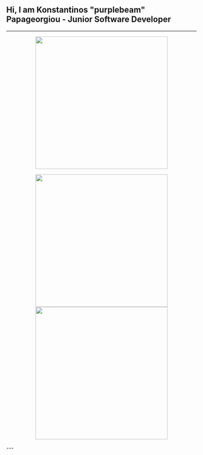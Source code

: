 <p align = "center" > <h2>Hi, I am Konstantinos "purplebeam" Papageorgiou - Junior Software Developer </h2>
</p>

---
<div>
<p align = "center" >
<img align="center" width = "350px" src="https://media.giphy.com/media/wwg1suUiTbCY8H8vIA/giphy-downsized-large.gif">
</p>
</div>

<div>
<p align = "center">
  <a href = "https://www.linkedin.com/in/konpapageorgiou" target="_blank"><img width = "350px" src="https://img.shields.io/badge/konpapageorgiou-LinkedIn-blue"></a>
<br>
<img width = "350px" src="https://img.shields.io/badge/purplebeam%233556-Discord-blueviolet">
</p>
</div>
---



